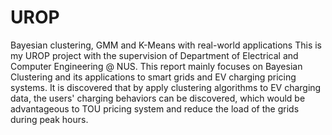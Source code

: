 # UROP
Bayesian clustering, GMM and K-Means with real-world applications
This is my UROP project with the supervision of Department of Electrical and Computer Engineering @ NUS.
This report mainly focuses on Bayesian Clustering and its applications to smart grids and EV charging pricing systems.
It is discovered that by apply clustering algorithms to EV charging data, the users' charging behaviors can be discovered, which would be advantageous to TOU pricing system and reduce the load of the grids during peak hours.
